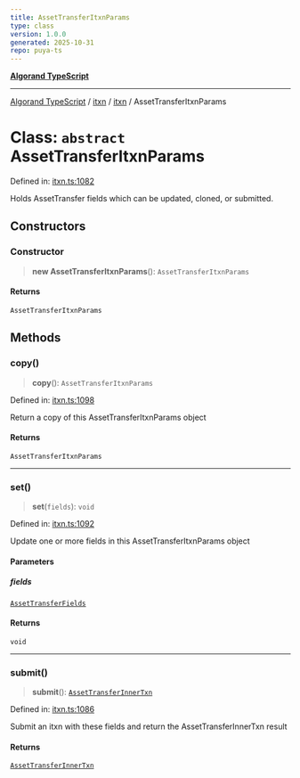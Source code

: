 ```yaml
---
title: AssetTransferItxnParams
type: class
version: 1.0.0
generated: 2025-10-31
repo: puya-ts
---
```

[**Algorand TypeScript**](../../../../README.md)

***

[Algorand TypeScript](../../../../modules.md) / [itxn](../../../README.md) / [itxn](../README.md) / AssetTransferItxnParams

# Class: `abstract` AssetTransferItxnParams

Defined in: [itxn.ts:1082](https://github.com/algorandfoundation/puya-ts/blob/main/packages/algo-ts/src/itxn.ts#L1082)

Holds AssetTransfer fields which can be updated, cloned, or submitted.

## Constructors

### Constructor

> **new AssetTransferItxnParams**(): `AssetTransferItxnParams`

#### Returns

`AssetTransferItxnParams`

## Methods

### copy()

> **copy**(): `AssetTransferItxnParams`

Defined in: [itxn.ts:1098](https://github.com/algorandfoundation/puya-ts/blob/main/packages/algo-ts/src/itxn.ts#L1098)

Return a copy of this AssetTransferItxnParams object

#### Returns

`AssetTransferItxnParams`

***

### set()

> **set**(`fields`): `void`

Defined in: [itxn.ts:1092](https://github.com/algorandfoundation/puya-ts/blob/main/packages/algo-ts/src/itxn.ts#L1092)

Update one or more fields in this AssetTransferItxnParams object

#### Parameters

##### fields

[`AssetTransferFields`](../interfaces/AssetTransferFields.md)

#### Returns

`void`

***

### submit()

> **submit**(): [`AssetTransferInnerTxn`](../interfaces/AssetTransferInnerTxn.md)

Defined in: [itxn.ts:1086](https://github.com/algorandfoundation/puya-ts/blob/main/packages/algo-ts/src/itxn.ts#L1086)

Submit an itxn with these fields and return the AssetTransferInnerTxn result

#### Returns

[`AssetTransferInnerTxn`](../interfaces/AssetTransferInnerTxn.md)
